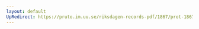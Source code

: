```yaml
---
layout: default
UpRedirect: https://pruto.im.uu.se/riksdagen-records-pdf/1867/prot-1867--ak--129/prot-1867--ak--129_014.pdf
---
```

